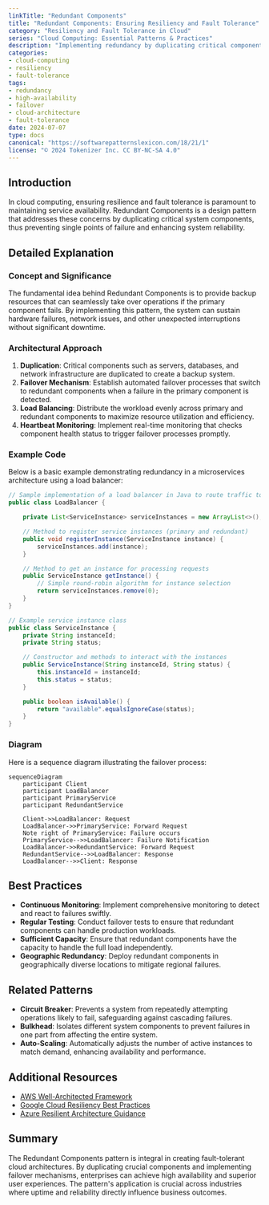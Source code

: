 ```yaml
---
linkTitle: "Redundant Components"
title: "Redundant Components: Ensuring Resiliency and Fault Tolerance"
category: "Resiliency and Fault Tolerance in Cloud"
series: "Cloud Computing: Essential Patterns & Practices"
description: "Implementing redundancy by duplicating critical components to avoid single points of failure, thereby enhancing system resiliency and availability in cloud environments."
categories:
- cloud-computing
- resiliency
- fault-tolerance
tags:
- redundancy
- high-availability
- failover
- cloud-architecture
- fault-tolerance
date: 2024-07-07
type: docs
canonical: "https://softwarepatternslexicon.com/18/21/1"
license: "© 2024 Tokenizer Inc. CC BY-NC-SA 4.0"
---
```


## Introduction

In cloud computing, ensuring resilience and fault tolerance is paramount to maintaining service availability. Redundant Components is a design pattern that addresses these concerns by duplicating critical system components, thus preventing single points of failure and enhancing system reliability.

## Detailed Explanation

### Concept and Significance

The fundamental idea behind Redundant Components is to provide backup resources that can seamlessly take over operations if the primary component fails. By implementing this pattern, the system can sustain hardware failures, network issues, and other unexpected interruptions without significant downtime.

### Architectural Approach

1. **Duplication**: Critical components such as servers, databases, and network infrastructure are duplicated to create a backup system.
2. **Failover Mechanism**: Establish automated failover processes that switch to redundant components when a failure in the primary component is detected.
3. **Load Balancing**: Distribute the workload evenly across primary and redundant components to maximize resource utilization and efficiency.
4. **Heartbeat Monitoring**: Implement real-time monitoring that checks component health status to trigger failover processes promptly.

### Example Code

Below is a basic example demonstrating redundancy in a microservices architecture using a load balancer:

```java
// Sample implementation of a load balancer in Java to route traffic to redundant components
public class LoadBalancer {

    private List<ServiceInstance> serviceInstances = new ArrayList<>();

    // Method to register service instances (primary and redundant)
    public void registerInstance(ServiceInstance instance) {
        serviceInstances.add(instance);
    }

    // Method to get an instance for processing requests
    public ServiceInstance getInstance() {
        // Simple round-robin algorithm for instance selection
        return serviceInstances.remove(0);
    }
}

// Example service instance class
public class ServiceInstance {
    private String instanceId;
    private String status;

    // Constructor and methods to interact with the instances
    public ServiceInstance(String instanceId, String status) {
        this.instanceId = instanceId;
        this.status = status;
    }

    public boolean isAvailable() {
        return "available".equalsIgnoreCase(status);
    }
}
```

### Diagram

Here is a sequence diagram illustrating the failover process:

```mermaid
sequenceDiagram
    participant Client
    participant LoadBalancer
    participant PrimaryService
    participant RedundantService

    Client->>LoadBalancer: Request
    LoadBalancer->>PrimaryService: Forward Request
    Note right of PrimaryService: Failure occurs
    PrimaryService-->>LoadBalancer: Failure Notification
    LoadBalancer->>RedundantService: Forward Request
    RedundantService-->>LoadBalancer: Response
    LoadBalancer-->>Client: Response
```

## Best Practices

- **Continuous Monitoring**: Implement comprehensive monitoring to detect and react to failures swiftly.
- **Regular Testing**: Conduct failover tests to ensure that redundant components can handle production workloads.
- **Sufficient Capacity**: Ensure that redundant components have the capacity to handle the full load independently.
- **Geographic Redundancy**: Deploy redundant components in geographically diverse locations to mitigate regional failures.

## Related Patterns

- **Circuit Breaker**: Prevents a system from repeatedly attempting operations likely to fail, safeguarding against cascading failures.
- **Bulkhead**: Isolates different system components to prevent failures in one part from affecting the entire system.
- **Auto-Scaling**: Automatically adjusts the number of active instances to match demand, enhancing availability and performance.

## Additional Resources

- [AWS Well-Architected Framework](https://aws.amazon.com/architecture/well-architected/)
- [Google Cloud Resiliency Best Practices](https://cloud.google.com/resiliency)
- [Azure Resilient Architecture Guidance](https://docs.microsoft.com/en-us/azure/architecture/framework/resiliency/)

## Summary

The Redundant Components pattern is integral in creating fault-tolerant cloud architectures. By duplicating crucial components and implementing failover mechanisms, enterprises can achieve high availability and superior user experiences. The pattern's application is crucial across industries where uptime and reliability directly influence business outcomes.
